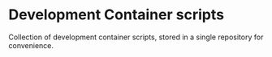 # Development Container scripts

Collection of development container scripts, stored in a single repository for
convenience.
